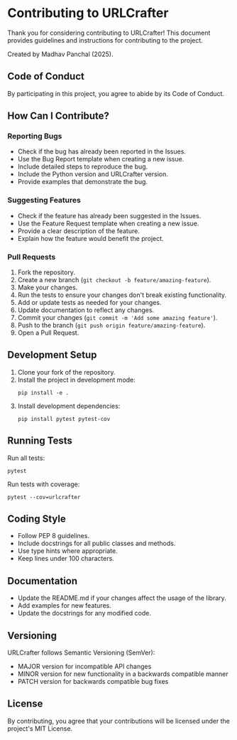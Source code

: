 # Contributing to URLCrafter

Thank you for considering contributing to URLCrafter! This document provides guidelines and instructions for contributing to the project.

Created by Madhav Panchal (2025).

## Code of Conduct

By participating in this project, you agree to abide by its Code of Conduct.

## How Can I Contribute?

### Reporting Bugs

- Check if the bug has already been reported in the Issues.
- Use the Bug Report template when creating a new issue.
- Include detailed steps to reproduce the bug.
- Include the Python version and URLCrafter version.
- Provide examples that demonstrate the bug.

### Suggesting Features

- Check if the feature has already been suggested in the Issues.
- Use the Feature Request template when creating a new issue.
- Provide a clear description of the feature.
- Explain how the feature would benefit the project.

### Pull Requests

1. Fork the repository.
2. Create a new branch (`git checkout -b feature/amazing-feature`).
3. Make your changes.
4. Run the tests to ensure your changes don't break existing functionality.
5. Add or update tests as needed for your changes.
6. Update documentation to reflect any changes.
7. Commit your changes (`git commit -m 'Add some amazing feature'`).
8. Push to the branch (`git push origin feature/amazing-feature`).
9. Open a Pull Request.

## Development Setup

1. Clone your fork of the repository.
2. Install the project in development mode:
   ```
   pip install -e .
   ```
3. Install development dependencies:
   ```
   pip install pytest pytest-cov
   ```

## Running Tests

Run all tests:

```
pytest
```

Run tests with coverage:

```
pytest --cov=urlcrafter
```

## Coding Style

- Follow PEP 8 guidelines.
- Include docstrings for all public classes and methods.
- Use type hints where appropriate.
- Keep lines under 100 characters.

## Documentation

- Update the README.md if your changes affect the usage of the library.
- Add examples for new features.
- Update the docstrings for any modified code.

## Versioning

URLCrafter follows Semantic Versioning (SemVer):

- MAJOR version for incompatible API changes
- MINOR version for new functionality in a backwards compatible manner
- PATCH version for backwards compatible bug fixes

## License

By contributing, you agree that your contributions will be licensed under the project's MIT License. 